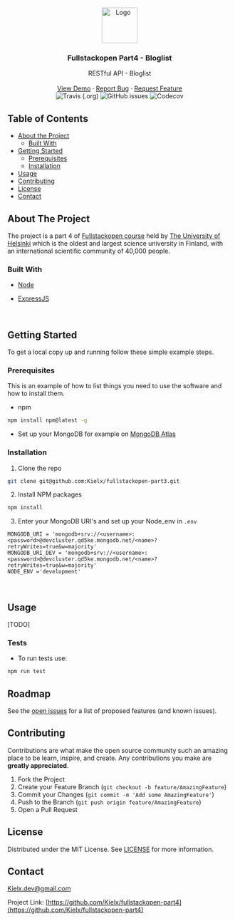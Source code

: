 
<!-- PROJECT LOGO -->
<br />
<p align="center">
  <a href="https://github.com/Kielx/fullstackopen-part4">
    <img src="https://simpleicons.org/icons/node-dot-js.svg" alt="Logo" width="80" height="80">  
  </a>

  <h3 align="center"> Fullstackopen Part4 - Bloglist </h3>

  <p align="center">
    RESTful API - Bloglist
    <br />
    <br />
    <a href="#">View Demo</a>
    ·
    <a href="https://github.com/Kielx/fullstackopen-part4/issues">Report Bug</a>
    ·
    <a href="https://github.com/Kielx/fullstackopen-part4/issues">Request Feature</a>
  <br />
  <img alt="Travis (.org)" src="https://travis-ci.com/Kielx/fullstackopen-part4.svg?branch=master">
  <img alt="GitHub issues" src="https://img.shields.io/github/issues/kielx/fullstackopen-part4">
  <img alt="Codecov" src="https://img.shields.io/codecov/c/github/kielx/fullstackopen-part4">
  </p>
</p>

<!-- TABLE OF CONTENTS -->

## Table of Contents

* [About the Project](#about-the-project)
  * [Built With](#built-with)
* [Getting Started](#getting-started)
  * [Prerequisites](#prerequisites)
  * [Installation](#installation)
* [Usage](#usage)
* [Contributing](#contributing)
* [License](#license)
* [Contact](#contact)




<!-- ABOUT THE PROJECT -->

## About The Project

The project is a part 4 of [Fullstackopen course](https://fullstackopen.com/en/) held by [The University of Helsinki](https://www.helsinki.fi/fi) which  is the oldest and largest science university in Finland, with an international scientific community of 40,000 people.



### Built With
* [Node](https://nodejs.org/en/)
* [ExpressJS](https://expressjs.com/)

  <br />
<!-- GETTING STARTED -->
## Getting Started

To get a local copy up and running follow these simple example steps.
  <br />
### Prerequisites

This is an example of how to list things you need to use the software and how to install them.
* npm
```sh
npm install npm@latest -g
```
* Set up your MongoDB for example on [MongoDB Atlas](https://www.mongodb.com/cloud/atlas)


### Installation

1. Clone the repo
```sh
git clone git@github.com:Kielx/fullstackopen-part3.git
```
2. Install NPM packages
```sh
npm install
```
3. Enter your MongoDB URI's and set up your Node_env in `.env`
```JS
MONGODB_URI = 'mongodb+srv://<username>:<password>@devcluster.qd5ke.mongodb.net/<name>?retryWrites=true&w=majority'
MONGODB_URI_DEV = 'mongodb+srv://<username>:<password>@devcluster.qd5ke.mongodb.net/<name>?retryWrites=true&w=majority'
NODE_ENV ='development'
```

<br/>

## Usage

[TODO]

### Tests

* To run tests use:
```sh
npm run test
```

<!-- ROADMAP -->
## Roadmap

See the [open issues](https://github.com/Kielx/fullstackopen-part4/issues) for a list of proposed features (and known issues).

<!-- CONTRIBUTING -->
## Contributing

Contributions are what make the open source community such an amazing place to be learn, inspire, and create. Any contributions you make are **greatly appreciated**.

1. Fork the Project
2. Create your Feature Branch (`git checkout -b feature/AmazingFeature`)
3. Commit your Changes (`git commit -m 'Add some AmazingFeature'`)
4. Push to the Branch (`git push origin feature/AmazingFeature`)
5. Open a Pull Request


<!-- LICENSE -->
## License

Distributed under the MIT License. See [LICENSE](https://github.com/Kielx/fullstackopen-part4/blob/master/LICENSE.txt) for more information.

<!-- CONTACT -->
## Contact

Kielx.dev@gmail.com

Project Link: [https://github.com/Kielx/fullstackopen-part4](https://github.com/Kielx/fullstackopen-part4)








